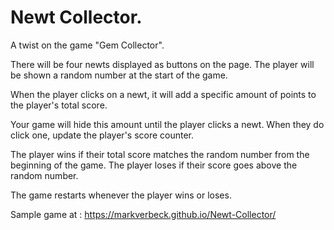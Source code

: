 # Newt Collector.

A twist on the game "Gem Collector".

There will be four newts displayed as buttons on the page.
The player will be shown a random number at the start of the game.

When the player clicks on a newt, it will add a specific amount of points to the player's total score. 


Your game will hide this amount until the player clicks a newt.
When they do click one, update the player's score counter.


The player wins if their total score matches the random number from the beginning of the game.
The player loses if their score goes above the random number.

The game restarts whenever the player wins or loses.

Sample game at :
https://markverbeck.github.io/Newt-Collector/
